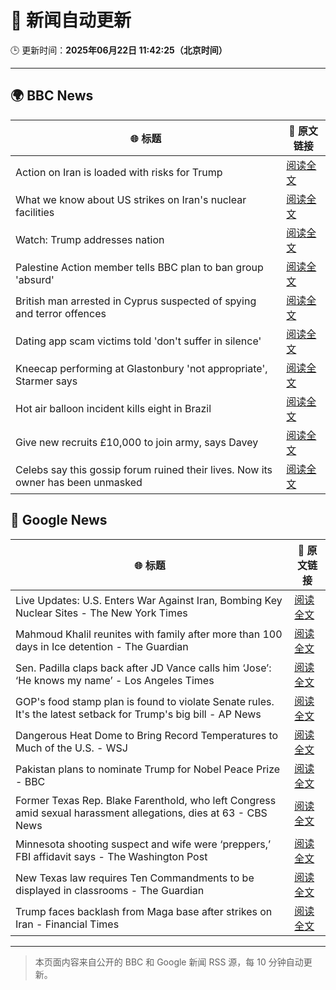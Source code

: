 # 🧠 新闻自动更新

🕒 更新时间：**2025年06月22日 11:42:25（北京时间）**

---

## 🌍 BBC News

| 🌐 标题 | 🔗 原文链接 |
|--------|-------------|
| Action on Iran is loaded with risks for Trump | [阅读全文](https://www.bbc.com/news/articles/cvg86pd63j8o) |
| What we know about US strikes on Iran's nuclear facilities | [阅读全文](https://www.bbc.com/news/articles/cvg9r4q99g4o) |
| Watch: Trump addresses nation | [阅读全文](https://www.bbc.com/news/videos/c93k8nvdnqpo) |
| Palestine Action member tells BBC plan to ban group 'absurd' | [阅读全文](https://www.bbc.com/news/articles/cq6m24v7910o) |
| British man arrested in Cyprus suspected of spying and terror offences | [阅读全文](https://www.bbc.com/news/articles/c628jy5rg78o) |
| Dating app scam victims told 'don't suffer in silence' | [阅读全文](https://www.bbc.com/news/articles/cyvjy0871dqo) |
| Kneecap performing at Glastonbury 'not appropriate', Starmer says | [阅读全文](https://www.bbc.com/news/articles/cg5z26dpgd7o) |
| Hot air balloon incident kills eight in Brazil | [阅读全文](https://www.bbc.com/news/articles/c17w04wxwpxo) |
| Give new recruits £10,000 to join army, says Davey | [阅读全文](https://www.bbc.com/news/articles/c70x451xpx5o) |
| Celebs say this gossip forum ruined their lives. Now its owner has been unmasked | [阅读全文](https://www.bbc.com/news/articles/c5y7j512ln7o) |

## 📰 Google News

| 🌐 标题 | 🔗 原文链接 |
|--------|-------------|
| Live Updates: U.S. Enters War Against Iran, Bombing Key Nuclear Sites - The New York Times | [阅读全文](https://news.google.com/rss/articles/CBMicEFVX3lxTE8zVVpjUk4xaDVJUnBnMjc3YWdyZ2lLaEthT3ZLMGJqZVlsaHYwQ253dk1NYW55TkFGbGdWdmFwWEpEaXNDamIwOVEwaW1BZTZMaWU5RVBPenh3OXZFeTZhdktUeTAzX1c3Vm4tTmJOa3A?oc=5) |
| Mahmoud Khalil reunites with family after more than 100 days in Ice detention - The Guardian | [阅读全文](https://news.google.com/rss/articles/CBMihAFBVV95cUxOcVM2aklpbmxxbWhieS1DWmVGRHNLT0NHaENxTlhIZnhjdFNVbUNhU1FGOXlZYllqcVNfalpyVnhJdzJ1VmZyWTFPcXNtVGY5ekdBQ1NwZlFPMlNlbDEwZzZBaE5vc1lFcXVQWm8zZnpWc0FsT1lkTWdobDlvdm1SMjljYVA?oc=5) |
| Sen. Padilla claps back after JD Vance calls him ‘Jose’: ‘He knows my name’ - Los Angeles Times | [阅读全文](https://news.google.com/rss/articles/CBMiuwFBVV95cUxQNVhXek55MVRueWRWRG04UXB1OFlpdXZJbk50Y0NCSXd5SGlnQ0RYZmxyY1NlczZPOHN1d184TFhTV0dUSVZJTFp1RDJjcVRkUVF0d3hvemYzLUZUVEpxUlhfYnVxLVh3Qi1jWnQzcmJzUlZXTEE0REJlS3ZnTHNVV2ZfQU53bnJVcXdxemdLUXRzUnozM1dVUTBUVkZKTFFSNVFvMHhLM3ZFSXhTVnJLQ0pQcjhyYTR1RzVN?oc=5) |
| GOP's food stamp plan is found to violate Senate rules. It's the latest setback for Trump's big bill - AP News | [阅读全文](https://news.google.com/rss/articles/CBMipAFBVV95cUxOR0FlMXJvN3FFTGhGdmVpOFlvUUt3UHh1T3h2RDRKTklibzBsOEwta2JDM0JiR0ZPQW9qUExBbXJVcHptcDdzQmN5anlRMk9OTlNEQ25sam5aSkZXYWV4Z2RMaFRnclM0eFkyaEZtYnJHS1pSdFJlTy1pY2I2MWN0Zmw3WG5CVUhBa0lhNF93TTFCVG0xcnBIR3hRN2FNemNKeDBQVA?oc=5) |
| Dangerous Heat Dome to Bring Record Temperatures to Much of the U.S. - WSJ | [阅读全文](https://news.google.com/rss/articles/CBMilgFBVV95cUxPVGdaUU5BNlczUzlCbG9KREc0WU4yaVJjM2VQQngtaFFnWi16SUdCVkw3NzFwN1dDdzRrODVZRF9wZ1VzbHZ1RGNteG9ja3BiUUZpRkdvTnY1SXRvNjRnR2hvTjBRRHphR2RRTXl6SU53TjNOXzFOQUlSclI4VU5xSi1vZEJMYkgxakgwZlNoUHctUkdiNEE?oc=5) |
| Pakistan plans to nominate Trump for Nobel Peace Prize - BBC | [阅读全文](https://news.google.com/rss/articles/CBMiWkFVX3lxTE13RWRlLWRfd1lwYUNtV1h5dUFja0owSTQwZXJHVVRjSEFuaWQySmZGTV9oYmpvQXB4VWptZDZ1SFVKLXQ5TjlydFE1RGFDNU1QRTg2Mndpbk5IQdIBX0FVX3lxTFA2X3Nlck5jUXJlVlpCQTBFR2xuTkNHMkFMNXV3QmRhaUM3UkhrZzE1a1BhTk5BV1M5LWVLeGRodE4waGdmZjhZbjV0d2RobTd0WVl6WGpHQU53QWVSWkNZ?oc=5) |
| Former Texas Rep. Blake Farenthold, who left Congress amid sexual harassment allegations, dies at 63 - CBS News | [阅读全文](https://news.google.com/rss/articles/CBMid0FVX3lxTFBRaS1zQ2pqN00tTFd3eWw3RWZ1c1VXb19rMUlkMnR3YWlkS3hqaW1mLWY0UkZPLVpnZUNpeDlZVlBxbWFOcWxJdkgzWkJvVF84UEpaaklMU0ZOWnhYMHlNRTEyd3VjekE4YUhZV0FleGREX0dxb3ZF0gF8QVVfeXFMUGE3QzZzVkcxc1NpOHNwUHRiR1hfUXNodUhEMVk3enEwVERoZkwxakpzWEtCTURicXlLaUttYkJnRVduNGRRbldzZnVUSUVYdW1HRVZSX3gzVHRQQXA2YWZWZUVNbGxjODQxRWhnRVE0RExqWGhLUGFneHNnbw?oc=5) |
| Minnesota shooting suspect and wife were ‘preppers,’ FBI affidavit says - The Washington Post | [阅读全文](https://news.google.com/rss/articles/CBMimAFBVV95cUxQMFAyZTFWRG9ZMXNvM1VoZE5abXJMYzZBcWJXVHQtQWtjNVlvc3o2aXlwd2pkMUsycVZCZEJURjZ2WF9JdTkyZHJFNmdGY3Ztal9fV2tJS2ZoX2QwR1Q2QXRBUGdmV2JYMzVCWkNDTWVaT3ZHa3puVjVQdTBTQnJkSmxQVWFYeFlDQ0Z0eWV0QXJEN0lNdHE2cA?oc=5) |
| New Texas law requires Ten Commandments to be displayed in classrooms - The Guardian | [阅读全文](https://news.google.com/rss/articles/CBMif0FVX3lxTE9GaDlRbmlBWXREQmhUaTBpbzdBcUlQSExjZTNwOWJNQ04zejBXdjdhczlRV1dVRTA4cW94bkpFYnI0UVo4R2wyX0FQRVdVZWhDSWQwT09aUXpfMnQ0eHRDMjRIUzRUSTdKNUNia3hEaDkzWDN0Qk1zZGxGNFY3bzA?oc=5) |
| Trump faces backlash from Maga base after strikes on Iran - Financial Times | [阅读全文](https://news.google.com/rss/articles/CBMicEFVX3lxTE9YNkxaWnRQV1Y3d2pvR01SX3dGbzEwWVI5UXRtSFhyYmdTY2FYcHlMX2d2VWhsQmNGRTY3M1dXWnpFN1FJOWhuNnNoSGQzTU5LVldTUy03UVh4blN3aWR6dUNFLTQtd1l0OHhGeEtOZ3E?oc=5) |

---
> 本页面内容来自公开的 BBC 和 Google 新闻 RSS 源，每 10 分钟自动更新。